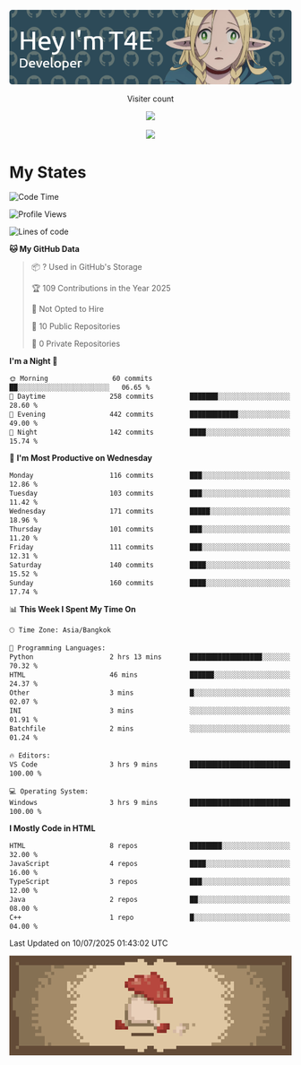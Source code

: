 
<p align="center">
  <img src="banner.png">
</p>

<p align="center">
  Visiter count
</p>
  
<p align="center">
  <img src="https://profile-counter.glitch.me/Danny2Forever/count.svg"/>
</p>

<p align="center">
  <a href="https://github.com/kittinan/spotify-github-profile">
    <img src="https://spotify-github-profile.kittinanx.com/api/view?uid=qgiw2ogctywitpjgfj8fu1nq5&cover_image=true&theme=novatorem&show_offline=false&background_color=121212&interchange=false&bar_color=53b14f&bar_color_cover=false" />
  </a>
</p>


# My States

<!--START_SECTION:waka-->
![Code Time](http://img.shields.io/badge/Code%20Time-81%20hrs%2016%20mins-blue)

![Profile Views](http://img.shields.io/badge/Profile%20Views-0-blue)

![Lines of code](https://img.shields.io/badge/From%20Hello%20World%20I%27ve%20Written-398.9%20thousand%20lines%20of%20code-blue)

**🐱 My GitHub Data** 

> 📦 ? Used in GitHub's Storage 
 > 
> 🏆 109 Contributions in the Year 2025
 > 
> 🚫 Not Opted to Hire
 > 
> 📜 10 Public Repositories 
 > 
> 🔑 0 Private Repositories 
 > 
**I'm a Night 🦉** 

```text
🌞 Morning                60 commits          ██░░░░░░░░░░░░░░░░░░░░░░░   06.65 % 
🌆 Daytime                258 commits         ███████░░░░░░░░░░░░░░░░░░   28.60 % 
🌃 Evening                442 commits         ████████████░░░░░░░░░░░░░   49.00 % 
🌙 Night                  142 commits         ████░░░░░░░░░░░░░░░░░░░░░   15.74 % 
```
📅 **I'm Most Productive on Wednesday** 

```text
Monday                   116 commits         ███░░░░░░░░░░░░░░░░░░░░░░   12.86 % 
Tuesday                  103 commits         ███░░░░░░░░░░░░░░░░░░░░░░   11.42 % 
Wednesday                171 commits         █████░░░░░░░░░░░░░░░░░░░░   18.96 % 
Thursday                 101 commits         ███░░░░░░░░░░░░░░░░░░░░░░   11.20 % 
Friday                   111 commits         ███░░░░░░░░░░░░░░░░░░░░░░   12.31 % 
Saturday                 140 commits         ████░░░░░░░░░░░░░░░░░░░░░   15.52 % 
Sunday                   160 commits         ████░░░░░░░░░░░░░░░░░░░░░   17.74 % 
```


📊 **This Week I Spent My Time On** 

```text
🕑︎ Time Zone: Asia/Bangkok

💬 Programming Languages: 
Python                   2 hrs 13 mins       ██████████████████░░░░░░░   70.32 % 
HTML                     46 mins             ██████░░░░░░░░░░░░░░░░░░░   24.37 % 
Other                    3 mins              █░░░░░░░░░░░░░░░░░░░░░░░░   02.07 % 
INI                      3 mins              ░░░░░░░░░░░░░░░░░░░░░░░░░   01.91 % 
Batchfile                2 mins              ░░░░░░░░░░░░░░░░░░░░░░░░░   01.24 % 

🔥 Editors: 
VS Code                  3 hrs 9 mins        █████████████████████████   100.00 % 

💻 Operating System: 
Windows                  3 hrs 9 mins        █████████████████████████   100.00 % 
```

**I Mostly Code in HTML** 

```text
HTML                     8 repos             ████████░░░░░░░░░░░░░░░░░   32.00 % 
JavaScript               4 repos             ████░░░░░░░░░░░░░░░░░░░░░   16.00 % 
TypeScript               3 repos             ███░░░░░░░░░░░░░░░░░░░░░░   12.00 % 
Java                     2 repos             ██░░░░░░░░░░░░░░░░░░░░░░░   08.00 % 
C++                      1 repo              █░░░░░░░░░░░░░░░░░░░░░░░░   04.00 % 
```




 Last Updated on 10/07/2025 01:43:02 UTC
<!--END_SECTION:waka-->

<p align="center"> 
  <img src="walking-mushroom.webp" width="945">
</p>


